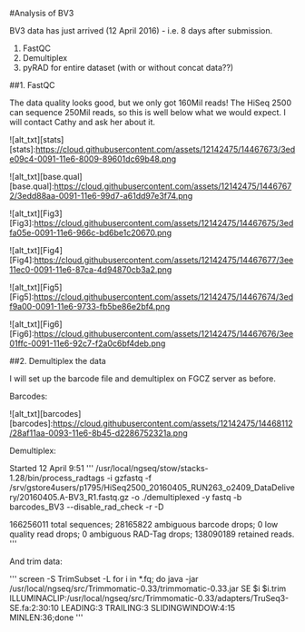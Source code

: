 #Analysis of BV3

BV3 data has just arrived (12 April 2016) - i.e. 8 days after submission. 

1. FastQC
2. Demultiplex 
3. pyRAD for entire dataset (with or without concat data??)



##1. FastQC

The data quality looks good, but we only got 160Mil reads! The HiSeq 2500 can sequence 250Mil reads, so this is well below what we would expect. I will contact Cathy and ask her about it. 


![alt_txt][stats]
[stats]:https://cloud.githubusercontent.com/assets/12142475/14467673/3ede09c4-0091-11e6-8009-89601dc69b48.png


![alt_txt][base.qual]
[base.qual]:https://cloud.githubusercontent.com/assets/12142475/14467672/3edd88aa-0091-11e6-99d7-a61dd97e3f74.png

![alt_txt][Fig3]
[Fig3]:https://cloud.githubusercontent.com/assets/12142475/14467675/3edfa05e-0091-11e6-966c-bd6be1c20670.png

![alt_txt][Fig4]
[Fig4]:https://cloud.githubusercontent.com/assets/12142475/14467677/3ee11ec0-0091-11e6-87ca-4d94870cb3a2.png

![alt_txt][Fig5]
[Fig5]:https://cloud.githubusercontent.com/assets/12142475/14467674/3edf9a00-0091-11e6-9733-fb5be86e2bf4.png

![alt_txt][Fig6]
[Fig6]:https://cloud.githubusercontent.com/assets/12142475/14467676/3ee01ffc-0091-11e6-92c7-f2a0c6bf4deb.png



##2. Demultiplex the data

I will set up the barcode file and demultiplex on FGCZ server as before. 

Barcodes: 

![alt_txt][barcodes]
[barcodes]:https://cloud.githubusercontent.com/assets/12142475/14468112/28af11aa-0093-11e6-8b45-d2286752321a.png


Demultiplex: 

Started 12 April 9:51
'''
/usr/local/ngseq/stow/stacks-1.28/bin/process_radtags -i gzfastq -f /srv/gstore4users/p1795/HiSeq2500_20160405_RUN263_o2409_DataDelivery/20160405.A-BV3_R1.fastq.gz  -o ./demultiplexed -y fastq -b barcodes_BV3 --disable_rad_check -r -D


166256011 total sequences;
  28165822 ambiguous barcode drops;
  0 low quality read drops;
  0 ambiguous RAD-Tag drops;
138090189 retained reads.
'''


And trim data: 

'''
screen -S TrimSubset -L
for i in *.fq; do  java -jar /usr/local/ngseq/src/Trimmomatic-0.33/trimmomatic-0.33.jar SE $i $i.trim ILLUMINACLIP:/usr/local/ngseq/src/Trimmomatic-0.33/adapters/TruSeq3-SE.fa:2:30:10 LEADING:3 TRAILING:3 SLIDINGWINDOW:4:15 MINLEN:36;done
'''










